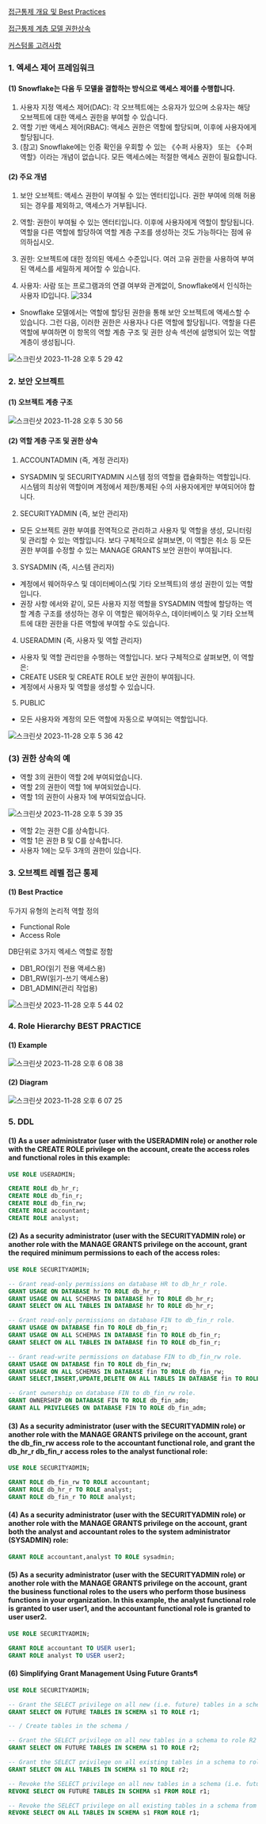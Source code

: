 
[접근통제 개요 및 Best Practices](https://community.snowflake.com/s/article/Snowflake-Security-Overview-and-Best-Practices)

[접근통제 계층 모델 권한상속](https://docs.snowflake.com/ko/user-guide/security-access-control-overview#label-role-hierarchy-and-privilege-inheritance)

[커스텀롤 고려사항](https://docs.snowflake.com/en/user-guide/security-access-control-considerations#managing-custom-roles)


### 1. 엑세스 제어 프레임워크

#### (1) Snowflake는 다음 두 모델을 결합하는 방식으로 액세스 제어를 수행합니다.
1. 사용자 지정 액세스 제어(DAC): 각 오브젝트에는 소유자가 있으며 소유자는 해당 오브젝트에 대한 액세스 권한을 부여할 수 있습니다.
2. 역할 기반 액세스 제어(RBAC): 액세스 권한은 역할에 할당되며, 이후에 사용자에게 할당됩니다.
3. (참고) Snowflake에는 인증 확인을 우회할 수 있는 《수퍼 사용자》 또는 《수퍼 역할》이라는 개념이 없습니다. 모든 액세스에는 적절한 액세스 권한이 필요합니다.

#### (2) 주요 개념

1. 보안 오브젝트: 액세스 권한이 부여될 수 있는 엔터티입니다. 권한 부여에 의해 허용되는 경우를 제외하고, 액세스가 거부됩니다.

2. 역할: 권한이 부여될 수 있는 엔터티입니다. 이후에 사용자에게 역할이 할당됩니다. 역할을 다른 역할에 할당하여 역할 계층 구조를 생성하는 것도 가능하다는 점에 유의하십시오.

3. 권한: 오브젝트에 대한 정의된 액세스 수준입니다. 여러 고유 권한을 사용하여 부여된 액세스를 세밀하게 제어할 수 있습니다.

4. 사용자: 사람 또는 프로그램과의 연결 여부와 관계없이, Snowflake에서 인식하는 사용자 ID입니다.
![334](https://github.com/SeongjaeHuh/snowflake/assets/52474199/fd4cc1e0-e371-4361-9ec5-dd87d124d016)


* Snowflake 모델에서는 역할에 할당된 권한을 통해 보안 오브젝트에 액세스할 수 있습니다. 그런 다음, 이러한 권한은 사용자나 다른 역할에 할당됩니다. 역할을 다른 역할에 부여하면 이 항목의 역할 계층 구조 및 권한 상속 섹션에 설명되어 있는 역할 계층이 생성됩니다.

 ![스크린샷 2023-11-28 오후 5 29 42](https://github.com/SeongjaeHuh/snowflake/assets/52474199/397f2cbe-d453-4d40-b2e1-f2d459a2ff6c)


### 2. 보안 오브젝트 

#### (1) 오브젝트 계층 구조
 
![스크린샷 2023-11-28 오후 5 30 56](https://github.com/SeongjaeHuh/snowflake/assets/52474199/b20ad59a-1ab0-4dd6-a5d2-d73343a0a415) 

#### (2) 역할 계층 구조 및 권한 상속

 1) ACCOUNTADMIN (즉, 계정 관리자)
 * SYSADMIN 및 SECURITYADMIN 시스템 정의 역할을 캡슐화하는 역할입니다. 시스템의 최상위 역할이며 계정에서 제한/통제된 수의 사용자에게만 부여되어야 합니다.

2) SECURITYADMIN (즉, 보안 관리자)
 * 모든 오브젝트 권한 부여를 전역적으로 관리하고 사용자 및 역할을 생성, 모니터링 및 관리할 수 있는 역할입니다. 보다 구체적으로 살펴보면, 이 역할은 취소 등 모든 권한 부여를 수정할 수 있는 MANAGE GRANTS 보안 권한이 부여됩니다.

3) SYSADMIN (즉, 시스템 관리자)
 * 계정에서 웨어하우스 및 데이터베이스(및 기타 오브젝트)의 생성 권한이 있는 역할입니다.
 * 권장 사항 에서와 같이, 모든 사용자 지정 역할을 SYSADMIN 역할에 할당하는 역할 계층 구조를 생성하는 경우 이 역할은 웨어하우스, 데이터베이스 및 기타 오브젝트에 대한 권한을 다른 역할에 부여할 수도 있습니다.

4) USERADMIN (즉, 사용자 및 역할 관리자)
 * 사용자 및 역할 관리만을 수행하는 역할입니다. 보다 구체적으로 살펴보면, 이 역할은:
 * CREATE USER 및 CREATE ROLE 보안 권한이 부여됩니다.
 * 계정에서 사용자 및 역할을 생성할 수 있습니다.

 5) PUBLIC
 * 모든 사용자와 계정의 모든 역할에 자동으로 부여되는 역할입니다.

![스크린샷 2023-11-28 오후 5 36 42](https://github.com/SeongjaeHuh/snowflake/assets/52474199/e79e07a0-42d0-4b32-8526-dae3de3b005c)

### (3) 권한 상속의 예
* 역할 3의 권한이 역할 2에 부여되었습니다.
* 역할 2의 권한이 역할 1에 부여되었습니다.
* 역할 1의 권한이 사용자 1에 부여되었습니다.

![스크린샷 2023-11-28 오후 5 39 35](https://github.com/SeongjaeHuh/snowflake/assets/52474199/d6d0fb31-84fa-46eb-98ff-3367188fc8fb)

* 역할 2는 권한 C를 상속합니다.
* 역할 1은 권한 B 및 C를 상속합니다.
* 사용자 1에는 모두 3개의 권한이 있습니다.

### 3. 오브젝트 레벨 접근 통제

#### (1) Best Practice
두가지 유형의 논리적 역할 정의
* Functional Role
* Access Role

DB단위로 3가지 엑세스 역할로 정함
* DB1_RO(읽기 전용 액세스용)
* DB1_RW(읽기-쓰기 액세스용)
* DB1_ADMIN(관리 작업용)
  
![스크린샷 2023-11-28 오후 5 44 02](https://github.com/SeongjaeHuh/snowflake/assets/52474199/1441920a-83c0-47ce-95f8-1fd90a74c428)


### 4. Role Hierarchy BEST PRACTICE

#### (1) Example
![스크린샷 2023-11-28 오후 6 08 38](https://github.com/SeongjaeHuh/snowflake/assets/52474199/f7bea993-5c67-4619-8c3f-bfc5ab26b8ac)

#### (2) Diagram
![스크린샷 2023-11-28 오후 6 07 25](https://github.com/SeongjaeHuh/snowflake/assets/52474199/399d9a37-4e17-4764-a82a-0c168b6388d5)

### 5. DDL
#### (1) As a user administrator (user with the USERADMIN role) or another role with the CREATE ROLE privilege on the account, create the access roles and functional roles in this example:

```sql
USE ROLE USERADMIN; 

CREATE ROLE db_hr_r;
CREATE ROLE db_fin_r;
CREATE ROLE db_fin_rw;
CREATE ROLE accountant;
CREATE ROLE analyst;
```

#### (2) As a security administrator (user with the SECURITYADMIN role) or another role with the MANAGE GRANTS privilege on the account, grant the required minimum permissions to each of the access roles:

```sql
USE ROLE SECURITYADMIN;

-- Grant read-only permissions on database HR to db_hr_r role.
GRANT USAGE ON DATABASE hr TO ROLE db_hr_r;
GRANT USAGE ON ALL SCHEMAS IN DATABASE hr TO ROLE db_hr_r;
GRANT SELECT ON ALL TABLES IN DATABASE hr TO ROLE db_hr_r;

-- Grant read-only permissions on database FIN to db_fin_r role.
GRANT USAGE ON DATABASE fin TO ROLE db_fin_r;
GRANT USAGE ON ALL SCHEMAS IN DATABASE fin TO ROLE db_fin_r;
GRANT SELECT ON ALL TABLES IN DATABASE fin TO ROLE db_fin_r;

-- Grant read-write permissions on database FIN to db_fin_rw role.
GRANT USAGE ON DATABASE fin TO ROLE db_fin_rw;
GRANT USAGE ON ALL SCHEMAS IN DATABASE fin TO ROLE db_fin_rw;
GRANT SELECT,INSERT,UPDATE,DELETE ON ALL TABLES IN DATABASE fin TO ROLE db_fin_rw;
```
```sql
-- Grant ownership on database FIN to db_fin_rw role.
GRANT OWNERSHIP ON DATABASE FIN TO ROLE db_fin_adm;
GRANT ALL PRIVILEGES ON DATABASE FIN TO ROLE db_fin_adm;
```

#### (3) As a security administrator (user with the SECURITYADMIN role) or another role with the MANAGE GRANTS privilege on the account, grant the db_fin_rw access role to the accountant functional role, and grant the db_hr_r db_fin_r access roles to the analyst functional role:
```sql
USE ROLE SECURITYADMIN;

GRANT ROLE db_fin_rw TO ROLE accountant;
GRANT ROLE db_hr_r TO ROLE analyst;
GRANT ROLE db_fin_r TO ROLE analyst;
```
#### (4) As a security administrator (user with the SECURITYADMIN role) or another role with the MANAGE GRANTS privilege on the account, grant both the analyst and accountant roles to the system administrator (SYSADMIN) role:

```sql
GRANT ROLE accountant,analyst TO ROLE sysadmin;
```
#### (5) As a security administrator (user with the SECURITYADMIN role) or another role with the MANAGE GRANTS privilege on the account, grant the business functional roles to the users who perform those business functions in your organization. In this example, the analyst functional role is granted to user user1, and the accountant functional role is granted to user user2.

```sql
USE ROLE SECURITYADMIN;

GRANT ROLE accountant TO USER user1;
GRANT ROLE analyst TO USER user2;
```

#### (6) Simplifying Grant Management Using Future Grants¶
```sql
USE ROLE SECURITYADMIN;

-- Grant the SELECT privilege on all new (i.e. future) tables in a schema to role R1
GRANT SELECT ON FUTURE TABLES IN SCHEMA s1 TO ROLE r1;

-- / Create tables in the schema /

-- Grant the SELECT privilege on all new tables in a schema to role R2
GRANT SELECT ON FUTURE TABLES IN SCHEMA s1 TO ROLE r2;

-- Grant the SELECT privilege on all existing tables in a schema to role R2
GRANT SELECT ON ALL TABLES IN SCHEMA s1 TO ROLE r2;

-- Revoke the SELECT privilege on all new tables in a schema (i.e. future grant) from role R1
REVOKE SELECT ON FUTURE TABLES IN SCHEMA s1 FROM ROLE r1;

-- Revoke the SELECT privilege on all existing tables in a schema from role R1
REVOKE SELECT ON ALL TABLES IN SCHEMA s1 FROM ROLE r1;
```
